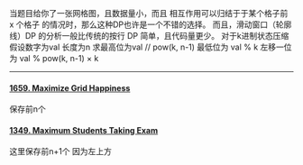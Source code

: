 当题目给你了一张网格图，且数据量小，而且 相互作用可以归结于于某个格子前 x 个格子 的情况时，那么这种DP也许是一个不错的选择。
而且，滑动窗口（轮廓线）DP 的分析一般比传统的按行 DP 简单，且代码量更少。
对于k进制状态压缩  假设数字为val 长度为n 求最高位为val // pow(k, n-1) 最低位为 val % k  左移一位为 val % pow(k, n-1) × k 

--------------------------------------------------------------------------------
#### [1659. Maximize Grid Happiness](https://leetcode.cn/problems/maximize-grid-happiness/)
保存前n个

#### [1349. Maximum Students Taking Exam](https://leetcode.cn/problems/maximum-students-taking-exam/)
这里保存前n+1个 因为左上方

<!--stackedit_data:
eyJoaXN0b3J5IjpbODg0MTk2MDcwXX0=
-->